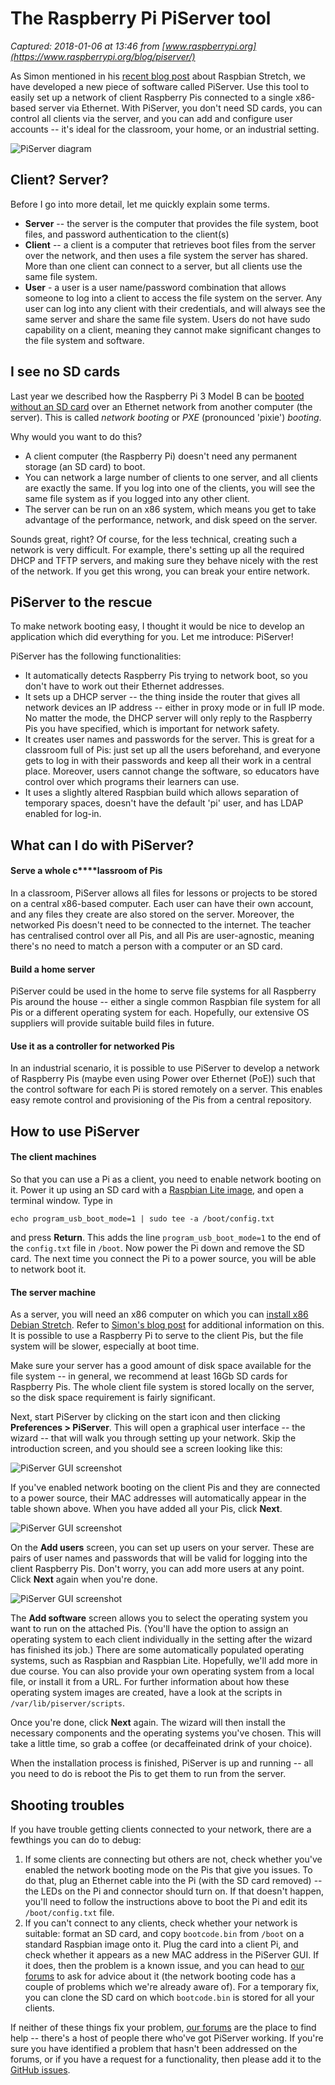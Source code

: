 # The Raspberry Pi PiServer tool

_Captured: 2018-01-06 at 13:46 from [www.raspberrypi.org](https://www.raspberrypi.org/blog/piserver/)_

As Simon mentioned in his [recent blog post](https://www.raspberrypi.org/blog/stretch-pcs-macs-raspbian-update/) about Raspbian Stretch, we have developed a new piece of software called PiServer. Use this tool to easily set up a network of client Raspberry Pis connected to a single x86-based server via Ethernet. With PiServer, you don't need SD cards, you can control all clients via the server, and you can add and configure user accounts -- it's ideal for the classroom, your home, or an industrial setting.

![PiServer diagram](https://www.raspberrypi.org/app/uploads/2017/12/piserver.png)

## Client? Server?

Before I go into more detail, let me quickly explain some terms.

  * **Server** -- the server is the computer that provides the file system, boot files, and password authentication to the client(s) 
  * **Client** -- a client is a computer that retrieves boot files from the server over the network, and then uses a file system the server has shared. More than one client can connect to a server, but all clients use the same file system.
  * **User** - a user is a user name/password combination that allows someone to log into a client to access the file system on the server. Any user can log into any client with their credentials, and will always see the same server and share the same file system. Users do not have sudo capability on a client, meaning they cannot make significant changes to the file system and software.

## I see no SD cards

Last year we described how the Raspberry Pi 3 Model B can be [booted without an SD card](https://www.raspberrypi.org/blog/pi-3-booting-part-ii-ethernet-all-the-awesome/) over an Ethernet network from another computer (the server). This is called _network booting_ or _PXE_ (pronounced 'pixie') _booting_.

Why would you want to do this?

  * A client computer (the Raspberry Pi) doesn't need any permanent storage (an SD card) to boot.
  * You can network a large number of clients to one server, and all clients are exactly the same. If you log into one of the clients, you will see the same file system as if you logged into any other client.
  * The server can be run on an x86 system, which means you get to take advantage of the performance, network, and disk speed on the server.

Sounds great, right? Of course, for the less technical, creating such a network is very difficult. For example, there's setting up all the required DHCP and TFTP servers, and making sure they behave nicely with the rest of the network. If you get this wrong, you can break your entire network.

## PiServer to the rescue

To make network booting easy, I thought it would be nice to develop an application which did everything for you. Let me introduce: PiServer!

PiServer has the following functionalities:

  * It automatically detects Raspberry Pis trying to network boot, so you don't have to work out their Ethernet addresses.
  * It sets up a DHCP server -- the thing inside the router that gives all network devices an IP address -- either in proxy mode or in full IP mode. No matter the mode, the DHCP server will only reply to the Raspberry Pis you have specified, which is important for network safety.
  * It creates user names and passwords for the server. This is great for a classroom full of Pis: just set up all the users beforehand, and everyone gets to log in with their passwords and keep all their work in a central place. Moreover, users cannot change the software, so educators have control over which programs their learners can use.
  * It uses a slightly altered Raspbian build which allows separation of temporary spaces, doesn't have the default 'pi' user, and has LDAP enabled for log-in.

## What can I do with PiServer?

#### **Serve a whole c****lassroom of Pis**

In a classroom, PiServer allows all files for lessons or projects to be stored on a central x86-based computer. Each user can have their own account, and any files they create are also stored on the server. Moreover, the networked Pis doesn't need to be connected to the internet. The teacher has centralised control over all Pis, and all Pis are user-agnostic, meaning there's no need to match a person with a computer or an SD card.

#### **Build a home server**

PiServer could be used in the home to serve file systems for all Raspberry Pis around the house -- either a single common Raspbian file system for all Pis or a different operating system for each. Hopefully, our extensive OS suppliers will provide suitable build files in future.

#### **Use it as a controller for networked Pis**

In an industrial scenario, it is possible to use PiServer to develop a network of Raspberry Pis (maybe even using Power over Ethernet (PoE)) such that the control software for each Pi is stored remotely on a server. This enables easy remote control and provisioning of the Pis from a central repository.

## How to use PiServer

#### The client machines

So that you can use a Pi as a client, you need to enable network booting on it. Power it up using an SD card with a [Raspbian Lite image](https://www.raspberrypi.org/downloads/raspbian/), and open a terminal window. Type in
    
    
    echo program_usb_boot_mode=1 | sudo tee -a /boot/config.txt

and press **Return**. This adds the line `program_usb_boot_mode=1` to the end of the `config.txt` file in `/boot`. Now power the Pi down and remove the SD card. The next time you connect the Pi to a power source, you will be able to network boot it.

#### The server machine

As a server, you will need an x86 computer on which you can [install x86 Debian Stretch](https://www.raspberrypi.org/downloads/raspberry-pi-desktop/). Refer to [Simon's blog post](https://www.raspberrypi.org/blog/stretch-pcs-macs-raspbian-update/) for additional information on this. It is possible to use a Raspberry Pi to serve to the client Pis, but the file system will be slower, especially at boot time.

Make sure your server has a good amount of disk space available for the file system -- in general, we recommend at least 16Gb SD cards for Raspberry Pis. The whole client file system is stored locally on the server, so the disk space requirement is fairly significant.

Next, start PiServer by clicking on the start icon and then clicking **Preferences **>** PiServer**. This will open a graphical user interface -- the wizard -- that will walk you through setting up your network. Skip the introduction screen, and you should see a screen looking like this:

![PiServer GUI screenshot](https://www.raspberrypi.org/app/uploads/2017/12/discover.png)

If you've enabled network booting on the client Pis and they are connected to a power source, their MAC addresses will automatically appear in the table shown above. When you have added all your Pis, click **Next**.

![PiServer GUI screenshot](https://www.raspberrypi.org/app/uploads/2017/12/users.png)

On the **Add users** screen, you can set up users on your server. These are pairs of user names and passwords that will be valid for logging into the client Raspberry Pis. Don't worry, you can add more users at any point. Click **Next** again when you're done.

![PiServer GUI screenshot](https://www.raspberrypi.org/app/uploads/2017/12/software.png)

The **Add software** screen allows you to select the operating system you want to run on the attached Pis. (You'll have the option to assign an operating system to each client individually in the setting after the wizard has finished its job.) There are some automatically populated operating systems, such as Raspbian and Raspbian Lite. Hopefully, we'll add more in due course. You can also provide your own operating system from a local file, or install it from a URL. For further information about how these operating system images are created, have a look at the scripts in `/var/lib/piserver/scripts`.

Once you're done, click **Next** again. The wizard will then install the necessary components and the operating systems you've chosen. This will take a little time, so grab a coffee (or decaffeinated drink of your choice).

When the installation process is finished, PiServer is up and running -- all you need to do is reboot the Pis to get them to run from the server.

## Shooting troubles

If you have trouble getting clients connected to your network, there are a fewthings you can do to debug:

  1. If some clients are connecting but others are not, check whether you've enabled the network booting mode on the Pis that give you issues. To do that, plug an Ethernet cable into the Pi (with the SD card removed) -- the LEDs on the Pi and connector should turn on. If that doesn't happen, you'll need to follow the instructions above to boot the Pi and edit its `/boot/config.txt` file.
  2. If you can't connect to any clients, check whether your network is suitable: format an SD card, and copy `bootcode.bin` from `/boot` on a standard Raspbian image onto it. Plug the card into a client Pi, and check whether it appears as a new MAC address in the PiServer GUI. If it does, then the problem is a known issue, and you can head to [our forums](https://www.raspberrypi.org/forums/) to ask for advice about it (the network booting code has a couple of problems which we're already aware of). For a temporary fix, you can clone the SD card on which `bootcode.bin` is stored for all your clients.

If neither of these things fix your problem, [our forums](https://www.raspberrypi.org/forums/) are the place to find help -- there's a host of people there who've got PiServer working. If you're sure you have identified a problem that hasn't been addressed on the forums, or if you have a request for a functionality, then please add it to the [GitHub issues](https://github.com/raspberrypi/piserver/issues).
